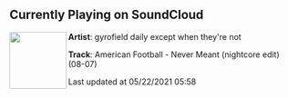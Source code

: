 ## Currently Playing on SoundCloud

[<img align="left" width="100" src="https://i1.sndcdn.com/artworks-000579084584-fknnre-t500x500.jpg">](https://soundcloud.com/gyrofield3/never-meant-nightcore?in=saxurn/sets/my-god-its-full-of-lies)

**Artist**: gyrofield daily except when they're not 

**Track**: American Football - Never Meant (nightcore edit) (08-07)

Last updated at 05/22/2021 05:58

